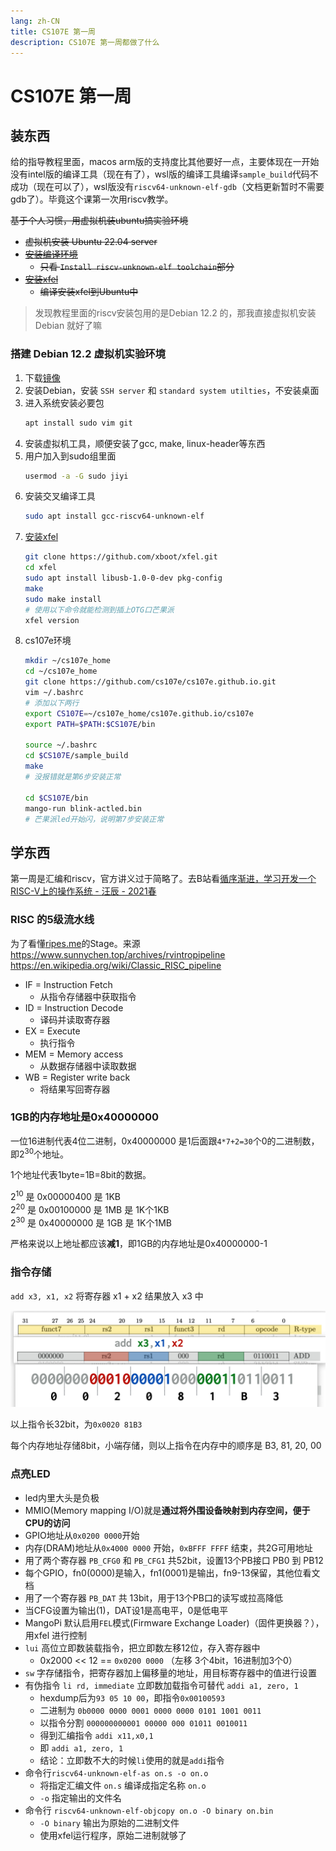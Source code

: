 ```yaml
---
lang: zh-CN
title: CS107E 第一周
description: CS107E 第一周都做了什么
---
```


# CS107E 第一周
## 装东西
给的指导教程里面，macos arm版的支持度比其他要好一点，主要体现在一开始没有intel版的编译工具（现在有了），wsl版的编译工具编译`sample_build`代码不成功（现在可以了），wsl版没有`riscv64-unknown-elf-gdb`（文档更新暂时不需要gdb了）。毕竟这个课第一次用riscv教学。

~~基于个人习惯，用虚拟机装ubuntu搞实验环境~~
- ~~虚拟机安装 Ubuntu 22.04 server~~
- ~~[安装编译环境](https://cs107e.github.io/guides/install/devtools-wsl/)~~
  - ~~只看 `Install riscv-unknown-elf toolchain`部分~~
- ~~[安装xfel](https://xboot.org/xfel/#/)~~
  - ~~编译安装xfel到Ubuntu中~~

> 发现教程里面的riscv安装包用的是Debian 12.2 的，那我直接虚拟机安装 Debian 就好了嘛

### 搭建 Debian 12.2 虚拟机实验环境
1. 下载[镜像](https://cdimage.debian.org/debian-cd/current/amd64/iso-cd/debian-12.4.0-amd64-netinst.iso)
2. 安装Debian，安装 `SSH server` 和 `standard system utilties`，不安装桌面
3. 进入系统安装必要包
    ```bash
    apt install sudo vim git
    ```
4. 安装虚拟机工具，顺便安装了gcc, make, linux-header等东西
5. 用户加入到sudo组里面
    ```bash
    usermod -a -G sudo jiyi
    ```
6. 安装交叉编译工具
    ```bash
    sudo apt install gcc-riscv64-unknown-elf
    ```
7. [安装xfel](https://xboot.org/xfel/#/)
    ```bash
    git clone https://github.com/xboot/xfel.git
    cd xfel
    sudo apt install libusb-1.0-0-dev pkg-config
    make
    sudo make install
    # 使用以下命令就能检测到插上OTG口芒果派
    xfel version
    ```
8. cs107e环境
    ```bash
    mkdir ~/cs107e_home
    cd ~/cs107e_home
    git clone https://github.com/cs107e/cs107e.github.io.git
    vim ~/.bashrc
    # 添加以下两行
    export CS107E=~/cs107e_home/cs107e.github.io/cs107e
    export PATH=$PATH:$CS107E/bin

    source ~/.bashrc
    cd $CS107E/sample_build
    make
    # 没报错就是第6步安装正常

    cd $CS107E/bin
    mango-run blink-actled.bin
    # 芒果派led开始闪，说明第7步安装正常
    ```

## 学东西
第一周是汇编和riscv，官方讲义过于简略了。去B站看[循序渐进，学习开发一个RISC-V上的操作系统 - 汪辰 - 2021春](https://www.bilibili.com/video/BV1Q5411w7z5)

### RISC 的5级流水线
为了看懂[ripes.me](https://ripes.me/)的Stage。来源 https://www.sunnychen.top/archives/rvintropipeline https://en.wikipedia.org/wiki/Classic_RISC_pipeline
- IF = Instruction Fetch
  - 从指令存储器中获取指令
- ID = Instruction Decode
  - 译码并读取寄存器
- EX = Execute
  - 执行指令
- MEM = Memory access
  - 从数据存储器中读取数据
- WB = Register write back
  - 将结果写回寄存器

### 1GB的内存地址是0x40000000
一位16进制代表4位二进制，0x40000000 是1后面跟`4*7+2=30`个0的二进制数，即2<sup>30</sup>个地址。

1个地址代表1byte=1B=8bit的数据。

2<sup>10</sup> 是 0x00000400 是 1KB\
2<sup>20</sup> 是 0x00100000 是 1MB 是 1K个1KB\
2<sup>30</sup> 是 0x40000000 是 1GB 是 1K个1MB

严格来说以上地址都应该**减1**，即1GB的内存地址是0x40000000-1

### 指令存储
`add x3, x1, x2`
将寄存器 x1 + x2 结果放入 x3 中

![image-20240113110521079](../assets/image-20240113110521079.png)

以上指令长32bit，为`0x0020 81B3`

每个内存地址存储8bit，小端存储，则以上指令在内存中的顺序是 B3, 81, 20, 00

### 点亮LED

- led内里大头是负极
- MMIO(Memory mapping I/O)就是**通过将外围设备映射到内存空间，便于CPU的访问**
- GPIO地址从`0x0200 0000`开始
- 内存(DRAM)地址从`0x4000 0000` 开始，`0xBFFF FFFF` 结束，共2G可用地址
- 用了两个寄存器 `PB_CFG0` 和 `PB_CFG1` 共52bit，设置13个PB接口 PB0 到 PB12
- 每个GPIO，fn0(0000)是输入，fn1(0001)是输出，fn9-13保留，其他位看文档
- 用了一个寄存器 `PB_DAT` 共 13bit，用于13个PB口的读写或拉高降低
- 当CFG设置为输出(1)，DAT设1是高电平，0是低电平
- MangoPi 默认启用`FEL`模式(Firmware Exchange Loader)（固件更换器？），用xfel 进行控制
- `lui` 高位立即数装载指令，把立即数左移12位，存入寄存器中
  - 0x2000 << 12 == `0x0200 0000` （左移 3个4bit，16进制加3个0）
- `sw` 字存储指令，把寄存器加上偏移量的地址，用目标寄存器中的值进行设置
- 有伪指令 `li rd, immediate` 立即数加载指令可替代 `addi a1, zero, 1`
  - hexdump后为`93 05 10 00`，即指令`0x00100593`
  - 二进制为 `0b0000 0000 0001 0000 0000 0101 1001 0011`
  - 以指令分割 `000000000001 00000 000 01011 0010011`
  - 得到汇编指令 `addi x11,x0,1`
  - 即 `addi a1, zero, 1`
  - 结论：立即数不大的时候`li`使用的就是`addi`指令
- 命令行`riscv64-unknown-elf-as on.s -o on.o`
  - 将指定汇编文件 `on.s` 编译成指定名称 `on.o`
  - `-o` 指定输出的文件名
- 命令行 `riscv64-unknown-elf-objcopy on.o -O binary on.bin`
  - `-O binary` 输出为原始的二进制文件
  - 使用xfel运行程序，原始二进制就够了